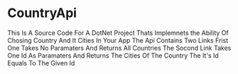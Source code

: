 # CountryApi
This Is A Source Code For A DotNet Project Thats Implemnets the Ability Of Chosing Country And It Cities In Your App
The Api Contains Two Links Frist One Takes No Paramaters And Returns All Countries 
The Socond Link Takes One Id As Paramaters And Returns The Cities Of The Country The It's Id Equals To The Given Id
